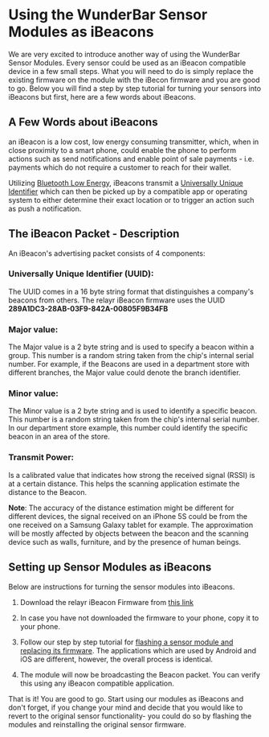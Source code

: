 # Using the WunderBar Sensor Modules as iBeacons

We are very excited to introduce another way of using the WunderBar Sensor Modules.
Every sensor could be used as an iBeacon compatible device in a few small steps. What you will need to do is simply replace the existing firmware on the module with the iBecon firmware and you are good to go. Below you will find a step by step tutorial for turning your sensors into iBeacons but first, here are a few words about iBeacons.

## A Few Words about iBeacons

an iBeacon is a low cost, low energy consuming transmitter, which, when in close proximity to a smart phone, could enable the phone to perform actions such as send notifications and enable point of sale payments - i.e. payments which do not require a customer to reach for their wallet.

Utilizing <a href="http://en.wikipedia.org/wiki/Bluetooth_low_energy" target="_blank">Bluetooth Low Energy</a>, iBeacons transmit a <a href="http://en.wikipedia.org/wiki/Universally_unique_identifier" target="_blank">Universally Unique Identifier</a> which can then be picked up by a compatible app or operating system to either determine their exact location or to trigger an action such as push a notification. 

## The iBeacon Packet - Description

An iBeacon's advertising packet consists of 4 components:

### Universally Unique Identifier (UUID): 
The UUID comes in a 16 byte string format that distinguishes a company's beacons from others. The relayr iBeacon firmware uses the UUID **289A1DC3-28AB-03F9-842A-00805F9B34FB**

### Major value: 
The Major value is a 2 byte string and is used to specify a beacon within a group. This number is a random string taken from the chip's internal serial number.  For example, if the Beacons are used in a department store with different branches, the Major value could denote the branch identifier.

### Minor value: 
The Minor value is a 2 byte string and is used to identify a specific beacon. This number is a random string taken from the chip's internal serial number. In our department store example, this number could identify the specific beacon in an area of the store.

### Transmit Power: 
Is a calibrated value that indicates how strong the received signal (RSSI) is at a certain distance. This helps the scanning application estimate the distance to the Beacon. 

**Note**: The accuracy of the distance estimation might be different for different devices, the signal received on an iPhone 5S could be from the one received on a Samsung Galaxy tablet for example. The approximation will be mostly affected by objects between the beacon and the scanning device such as walls, furniture, and by the presence of human beings.

## Setting up Sensor Modules as iBeacons

Below are instructions for turning the sensor modules into iBeacons. 

1. Download the relayr iBeacon Firmware from <a href="">this link</a>
2. In case you have not downloaded the firmware to your phone, copy it to your phone.
3. Follow our step by step tutorial for [flashing a sensor module and replacing its firmware](https://developer.relayr.io/documents/HowTos/Flashing). The applications which are used by Android and iOS are different, however, the overall process is identical. 

4. The module will now be broadcasting the Beacon packet. You can verify this using any iBeacon compatible application.


That is it! You are good to go. Start using our modules as iBeacons and don't forget, if you change your mind and decide that you would like to revert to the original sensor functionality- you could do so by flashing the modules and reinstalling the original sensor firmware.